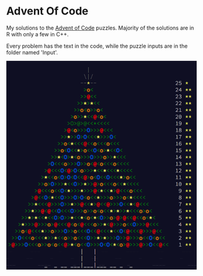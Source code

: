 # Advent Of Code

My solutions to the [Advent of Code](http://adventofcode.com/2015) puzzles. Majority of the solutions are in R with only a few in C++.

Every problem has the text in the code, while the puzzle inputs are in the folder named 'Input'.

![](https://github.com/RossiLorenzo/Advent_Of_Code/blob/master/code_tree.png)
